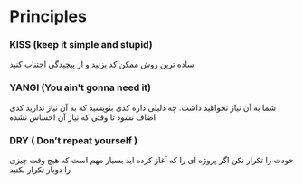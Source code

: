 # Principles

### KISS (keep it simple and stupid)
ساده ترین روش ممکن کد بزنید و از پیچیدگی اجتناب کنید

### YANGI (You ain't gonna need it)
 شما به آن نیاز نخواهید داشت.
 چه دلیلی داره کدی بنویسید که به آن نیاز ندارید
 کدی اضاف نشود تا وقتی که نیاز آن احساس نشده
 ### DRY ( Don’t repeat yourself )
 خودت را تکرار نکن
 اگر پروژه ای را که آغاز کرده اید بسیار مهم است که هیچ وقت چیزی را دوبار تکرار نکنید
 
 
 
